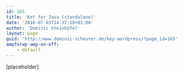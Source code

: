 ```yaml
---
id: 165
title: 'KeY for Java (standalone)'
date: '2016-07-03T14:37:10+01:00'
author: 'Dominic Steinhöfel'
layout: page
guid: 'http://www.dominic-scheurer.de/key-wordpress/?page_id=165'
ampforwp-amp-on-off:
    - default
---
```


\[placeholder\]